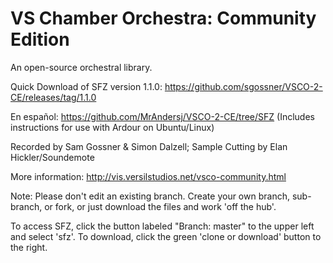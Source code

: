 # VS Chamber Orchestra: Community Edition
An open-source orchestral library.

Quick Download of SFZ version 1.1.0:
https://github.com/sgossner/VSCO-2-CE/releases/tag/1.1.0

En español: https://github.com/MrAndersj/VSCO-2-CE/tree/SFZ
(Includes instructions for use with Ardour on Ubuntu/Linux)

Recorded by Sam Gossner & Simon Dalzell; Sample Cutting by Elan Hickler/Soundemote

More information: http://vis.versilstudios.net/vsco-community.html

Note: Please don't edit an existing branch. Create your own branch, sub-branch, or fork, or just download the files and work 'off the hub'.

To access SFZ, click the button labeled "Branch: master" to the upper left and select 'sfz'. To download, click the green 'clone or download' button to the right.
